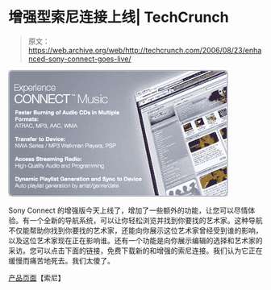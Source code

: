 # 增强型索尼连接上线| TechCrunch

> 原文：<https://web.archive.org/web/http://techcrunch.com/2006/08/23/enhanced-sony-connect-goes-live/>

![](img/5f98c47c2838b7edd5df218b44972d5e.png)

Sony Connect 的增强版今天上线了，增加了一些额外的功能，让您可以尽情体验。有一个全新的导航系统，可以让你轻松浏览并找到你要找的艺术家。这种导航不仅能帮助你找到你要找的艺术家，还能向你展示这位艺术家曾经受到谁的影响，以及这位艺术家现在正在影响谁。还有一个功能是向你展示编辑的选择和艺术家的采访。您可以点击下面的链接，免费下载新的和增强的索尼连接。我们认为它正在缓慢而痛苦地死去。我们太傻了。

[产品页面](https://web.archive.org/web/20150806215000/http://musicstore.connect.com/custom/promos/non_ie.html?checkBos=false)【索尼】